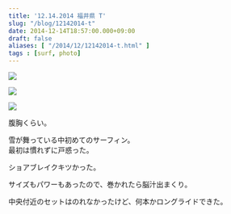 ```yaml
---
title: '12.14.2014 福井県 T'
slug: "/blog/12142014-t"
date: 2014-12-14T18:57:00.000+09:00
draft: false
aliases: [ "/2014/12/12142014-t.html" ]
tags : [surf, photo]
---
```


  
![](http://68.media.tumblr.com/29ed61829888f01eda403d4d66eeeeeb/tumblr_ngl38ffvU81rwrdpxo2_1280.jpg)  

  
  

  
![](http://68.media.tumblr.com/09306a3c9e952867c2a3e46c079327c0/tumblr_ngl38ffvU81rwrdpxo3_1280.jpg)  

  
  

  
![](http://68.media.tumblr.com/e392ee45440f3fea99867c82149a9eda/tumblr_ngl38ffvU81rwrdpxo1_1280.jpg)  

  
  

腹胸くらい。

  
  

雪が舞っている中初めてのサーフィン。  
最初は慣れずに戸惑った。

  
  

ショアブレイクキツかった。

  
  

サイズもパワーもあったので、巻かれたら脳汁出まくり。

  
  

中央付近のセットはのれなかったけど、何本かロングライドできた。